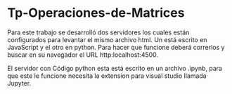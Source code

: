 # Tp-Operaciones-de-Matrices

Para este trabajo se desarrolló dos servidores los cuales están configurados para levantar el mismo archivo html.
Un está escrito en JavaScript y el otro en python. Para hacer que funcione deberá correrlos y buscar en su navegador el URL http:localhost:4500. 

El servidor con Código python esta está escrito en un archivo .ipynb, para que este le funcione necesita la extension para visual studio llamada Jupyter.
